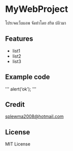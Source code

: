 # MyWebProject
โปรเจคเว็บแอพ จัดทำโดย สริต  ปลิวมา
## Features
* list1
* list2
* list3
## Example code
''' <javascript>
alert(‘ok’);
</javascript> ''' 
## Credit
[splewma2008@hotmail.com](http://google.com])
## License
MIT License
